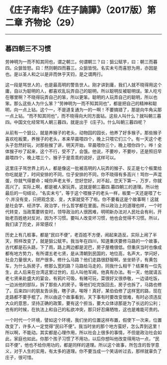 # 《庄子南华》《庄子諵譁》（2017版）第二章 齐物论（29）

------

## 暮四朝三不习惯

劳神明为一而不知其同也，谓之朝三。何谓朝三？曰：狙公赋芋，曰：朝三而暮四。众狙皆怒。曰：然则朝四而暮三。众狙皆悦。名实未亏而喜怒为用，亦因是也。是以圣人和之以是非而休乎天钧，是之谓两行。

这一段是骂世人的，也是最高明的警告世人。刚才讲到庸，我们人就不晓得用这个庸，自以为聪明的人，都喜欢乱玩弄自己的聪明，所以聪明反被聪明误。笨人吃亏在哪里啊？不晓得玩弄自己的笨，所以更笨。聪明的人玩弄自己的聪明，所以也笨。那么这些人为什么笨？“劳神明为一而不知其同也”，都是把自己的精神和聪明，向一点上钻。这个一，不是道复通为一的一啊！不要搞错了，那是向牛角尖那一点上钻。“而不知其同也”，而不晓得向大同方面钻。这些人叫什么？就叫朝三暮四。中国文化经常骂人朝三暮四，就是出于《庄子》。什么叫朝三暮四呢？

从前有一个狙公，就是养猴子的老头，动物园的园长，他养了好多猴子。那些猴子喜欢吃板栗，养猴子的老头，本来早晨喂四个，晚上只喂它们三个。有一天这个老头子忽然好玩，对那些猴了讲，明天开始，早晨喂你三个，晚上喂你四个。哗！全体猴子吵了起来，这个不行，受不了，会饿。他说，不要吵，不要吵，还是照旧早晨喂四个，晚上喂三个。猴子于是乖乖的说好，这样可以。

这里庄子骂世界上的人，都是像这一批被高明的人玩弄的猴子、反正是七个板栗给你吃就是了，时间安排的不同，位子安排的不同，你不晓得有多高兴！骂你一声混蛋，你就气得要命；喊你声老太爷，您好您好，对不起，您天下第一，万岁，你就高兴了。实际上啊，都是被人家玩弄。这就是朝三暮四.暮四朝三的道理。所以他最后的一句结论，“名实未亏”，等于这个喂猴子的老头一样，板栗一天还是喂了七个.并没有变，只把观念变、变，大家就受不了啦。你不要看这是个故事啊！这就是社会学、经济学、政治学，什么哲学都在里面。所以政治上的道理也样，一个时代转变，当政策要转变时，领导政治的人很困难，明明新办法对人民社会有利，开始老百姓绝对反对，因为不习惯。要叫人改变坏习惯，他也会觉得不习惯。所以，我们读了历史，非常感叹！

历史上有几桩事，都是“民曰不便”，老百姓不方便，闹起来造反。实际上闹了半天，照样改变了，就是狙公赋芊。我当年在四川，知道重庆要修马路的一个故事，古代都是石头路，下了雨，路上两边都是泥巴，房子屋檐很低。但重庆当时也像成都有地方势力，有所谓五老七贤，是从清朝到民国的，地位高，名声大，学问好，社会力量很大，财产很多。修什么马路？他们走路很舒服啊，坐坐轿子，有黄包车，为什么拆房子，修那么宽的路？马路给马走的，同我什么相干？结果有一位先生，此人后来在台湾这里过世的，后人叫他军阀，他真有办法。有一天，他就请五老七贤来赴盛大的宴会，有鸦片可吸，有赌可玩，菜很好又很恭敬，一边请吃饭，一边派他的部队，拆了那些人的房子。等他们吃完饭回去，房子也拆了，马路也修了。后来四川的朋友告诉我，瞎子讲，唉呀！真好，某伯伯修了这样宽的路，现在走路都不要手棍了。所以由这个故事看到，天下事有时要改变很难，有时必须违反大众的意思，坚持正确的政策，要有这个担当，要大众体谅那是为了长远的公利；也有的时候，在执法上和自己的私欲冲突，那只好忍痛牺牲，这也是难能可贵的。

一个时代一个环境，譬如这个环境，我们坐的位置这样布置，假使下一次来，位置改变了，许多人一定觉得“民曰不便”。我当时坐的那个地方蛮好，怎么弄到这里！所以啊，不能动。其实都是心理作用，所以社会上很多的事情，不但是政治社会如此，家庭也如此。你那个孩子习惯了不用功，以后你想叫他改变得用功一点，“民曰不便”，他也不给你用功的，都是同样的道理。所以这个故事，所包含的哲学意义，对于人生的实用，有太多的道理。你不要当成一个笑话听过去，那样就辜负了庄子，很可惜。